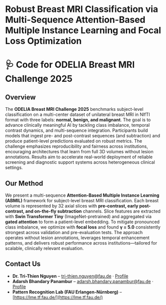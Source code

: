 # Robust Breast MRI Classification via Multi-Sequence Attention-Based Multiple Instance Learning and Focal Loss Optimization


# 🩺 Code for ODELIA Breast MRI Challenge 2025
## Overview  
The **ODELIA Breast MRI Challenge 2025** benchmarks subject-level classification on a multi-center dataset of unilateral breast MRI in NIfTI format with three labels: **normal, benign, and malignant**. The goal is to advance clinically meaningful AI by tackling class imbalance, temporal contrast dynamics, and multi-sequence integration. Participants build models that ingest pre- and post-contrast sequences (and subtraction) and produce patient-level predictions evaluated on robust metrics. The challenge emphasizes reproducibility and fairness across institutions, encouraging architectures that learn from full 3D volumes without lesion annotations. Results aim to accelerate real-world deployment of reliable screening and diagnostic support systems across heterogeneous clinical settings.

## Our Method  
We present a multi-sequence **Attention-Based Multiple Instance Learning (ABMIL)** framework for subject-level breast MRI classification. Each breast volume is represented by 32 axial slices with **pre-contrast, early post-contrast, and on-the-fly subtraction** channels. Slice features are extracted with **Swin Transformer Tiny** (ImageNet-pretrained) and aggregated via **gated attention** to form a patient-level embedding. To mitigate pronounced class imbalance, we optimize with **focal loss** and found **γ = 5.0** consistently strongest across validation and pre-evaluation tests. The approach operates without lesion annotations, leverages temporal enhancement patterns, and delivers robust performance across institutions—tailored for scalable, clinically relevant evaluation.

## Contact Us  
- **Dr. Tri-Thien Nguyen** – [tri-thien.nguyen@fau.de](mailto:tri-thien.nguyen@fau.de) · [Profile](https://lme.tf.fau.de/person/ttnguyen)  
- **Adarsh Bhandary Panambur** – [adarsh.bhandary.panambur@fau.de](mailto:adarsh.bhandary.panambur@fau.de) · [Profile](https://lme.tf.fau.de/person/panambur/)  
- **Pattern Recognition Lab (FAU Erlangen-Nürnberg)** – [https://lme.tf.fau.de/](https://lme.tf.fau.de/)
